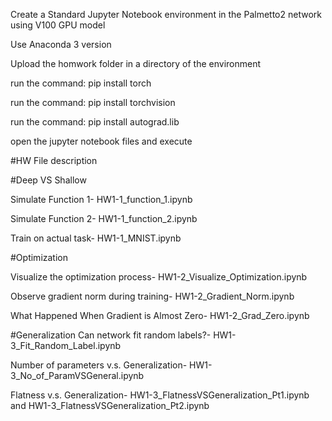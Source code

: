 Create a Standard Jupyter Notebook environment in the Palmetto2 network using V100 GPU model

Use Anaconda 3 version

Upload the homwork folder in a directory of the environment

run the command: pip install torch

run the command: pip install torchvision

run the command: pip install autograd.lib

open the jupyter notebook files and execute

#HW File description

#Deep VS Shallow

Simulate Function 1- HW1-1_function_1.ipynb

Simulate Function 2- HW1-1_function_2.ipynb

Train on actual task- HW1-1_MNIST.ipynb


#Optimization

Visualize the optimization process- HW1-2_Visualize_Optimization.ipynb

Observe gradient norm during training- HW1-2_Gradient_Norm.ipynb

What Happened When Gradient is Almost Zero- HW1-2_Grad_Zero.ipynb


#Generalization
Can network fit random labels?- HW1-3_Fit_Random_Label.ipynb

Number of parameters v.s. Generalization- HW1-3_No_of_ParamVSGeneral.ipynb

Flatness v.s. Generalization- HW1-3_FlatnessVSGeneralization_Pt1.ipynb and HW1-3_FlatnessVSGeneralization_Pt2.ipynb

